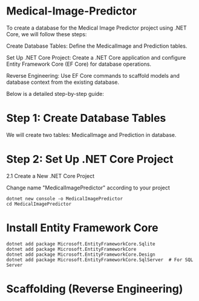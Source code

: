 # Medical-Image-Predictor
To create a database for the Medical Image Predictor project using .NET Core, we will follow these steps:

Create Database Tables: Define the MedicalImage and Prediction tables.

Set Up .NET Core Project: Create a .NET Core application and configure Entity Framework Core (EF Core) for database operations.

Reverse Engineering: Use EF Core commands to scaffold models and database context from the existing database.

Below is a detailed step-by-step guide:

# Step 1: Create Database Tables

We will create two tables: MedicalImage and Prediction in database.

# Step 2: Set Up .NET Core Project

2.1 Create a New .NET Core Project

Change name "MedicalImagePredictor" according to your project

    dotnet new console -o MedicalImagePredictor
    cd MedicalImagePredictor

# Install Entity Framework Core

    dotnet add package Microsoft.EntityFrameworkCore.Sqlite
    dotnet add package Microsoft.EntityFrameworkCore
    dotnet add package Microsoft.EntityFrameworkCore.Design
    dotnet add package Microsoft.EntityFrameworkCore.SqlServer  # For SQL Server

# Scaffolding (Reverse Engineering)  

